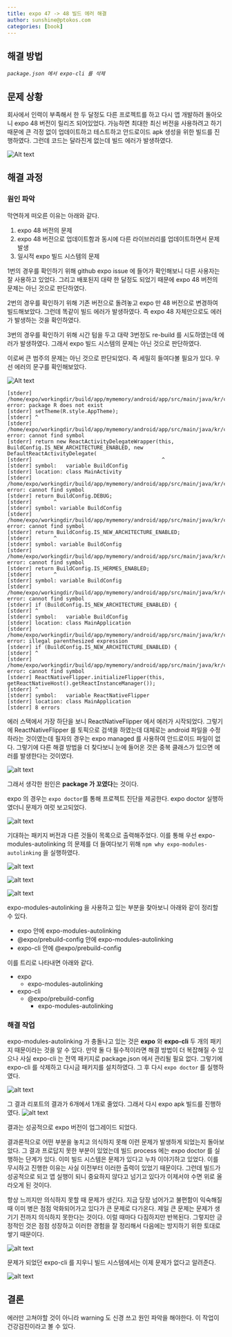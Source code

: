 ```yaml
---
title: expo 47 -> 48 빌드 에러 해결
author: sunshine@ptokos.com
categories: [book]
---
```


## 해결 방법
*`package.json 에서 expo-cli 를 삭제`*

## 문제 상황
회사에서 인력이 부족해서 한 두 달정도 다른 프로젝트를 하고 다시 앱 개발하려 돌아오니 expo 48 버전이 릴리즈 되어있었다.
가능하면 최대한 최신 버전을 사용하려고 하기 때문에 큰 걱정 없이 업데이트하고 테스트하고 안드로이드 apk 생성을 위한 빌드를 진행하였다.
그런데 코드는 달라진게 없는데 빌드 에러가 발생하였다.


![Alt text](/assets/img/expo/47to48/1.png)

## 해결 과정
### 원인 파악
막연하게 떠오른 이유는 아래와 같다.
1. expo 48 버전의 문제
2. expo 48 버전으로 업데이트함과 동시에 다른 라이브러리를 업데이트하면서 문제 발생
3. 일시적 expo 빌드 시스템의 문제

1번의 경우를 확인하기 위해 github expo issue 에 들어가 확인해보니 다른 사용자는 잘 사용하고 있었다. 그리고 배포된지 대략 한 달정도 되었기 때문에 expo 48 버전의 문제는 아닌 것으로 판단하였다.

2번의 경우를 확인하기 위해 기존 버전으로 돌려놓고 expo 만 48 버전으로 변경하여 빌드해보았다. 그런데 똑같이 빌드 에러가 발생하였다. 즉 expo 48 자체만으로도 에러가 발생하는 것을 확인하였다.

3번의 경우를 확인하기 위해 시간 텀을 두고 대략 3번정도 re-build 를 시도하였는데 에러가 발생하였다. 그래서 expo 빌드 시스템의 문제는 아닌 것으로 판단하였다.

이로써 큰 범주의 문제는 아닌 것으로 판단되었다. 즉 세밀히 들여다볼 필요가 있다.
우선 에러의 문구를 확인해보았다.

![Alt text](/assets/img/expo/47to48/2.png)
```
[stderr] /home/expo/workingdir/build/app/mymemory/android/app/src/main/java/kr/co/mymemory/MainActivity.java:19: error: package R does not exist
[stderr] setTheme(R.style.AppTheme);
[stderr] ^
[stderr] /home/expo/workingdir/build/app/mymemory/android/app/src/main/java/kr/co/mymemory/MainActivity.java:39: error: cannot find symbol
[stderr] return new ReactActivityDelegateWrapper(this, BuildConfig.IS_NEW_ARCHITECTURE_ENABLED, new DefaultReactActivityDelegate(
[stderr]                                          ^
[stderr] symbol:   variable BuildConfig
[stderr] location: class MainActivity
[stderr] /home/expo/workingdir/build/app/mymemory/android/app/src/main/java/kr/co/mymemory/MainApplication.java:26: error: cannot find symbol
[stderr] return BuildConfig.DEBUG;
[stderr]       ^
[stderr] symbol: variable BuildConfig
[stderr] /home/expo/workingdir/build/app/mymemory/android/app/src/main/java/kr/co/mymemory/MainApplication.java:45: error: cannot find symbol
[stderr] return BuildConfig.IS_NEW_ARCHITECTURE_ENABLED;
[stderr]       ^
[stderr] symbol: variable BuildConfig
[stderr] /home/expo/workingdir/build/app/mymemory/android/app/src/main/java/kr/co/mymemory/MainApplication.java:50: error: cannot find symbol
[stderr] return BuildConfig.IS_HERMES_ENABLED;
[stderr]       ^
[stderr] symbol: variable BuildConfig
[stderr] /home/expo/workingdir/build/app/mymemory/android/app/src/main/java/kr/co/mymemory/MainApplication.java:63: error: cannot find symbol
[stderr] if (BuildConfig.IS_NEW_ARCHITECTURE_ENABLED) {
[stderr] ^
[stderr] symbol:   variable BuildConfig
[stderr] location: class MainApplication
[stderr] /home/expo/workingdir/build/app/mymemory/android/app/src/main/java/kr/co/mymemory/MainApplication.java:63: error: illegal parenthesized expression
[stderr] if (BuildConfig.IS_NEW_ARCHITECTURE_ENABLED) {
[stderr] ^
[stderr] /home/expo/workingdir/build/app/mymemory/android/app/src/main/java/kr/co/mymemory/MainApplication.java:67: error: cannot find symbol
[stderr] ReactNativeFlipper.initializeFlipper(this, getReactNativeHost().getReactInstanceManager());
[stderr] ^
[stderr] symbol:   variable ReactNativeFlipper
[stderr] location: class MainApplication
[stderr] 8 errors
```

에러 스택에서 가장 하단을 보니 ReactNativeFlipper 에서 에러가 시작되었다.
그렇기에 ReactNativeFlipper 를 토픽으로 검색을 하였는데 대체로는 android 파일을 수정하라는 것이였는데 필자의 경우는 expo managed 를 사용하여 안드로이드 파일이 없다.
그렇기에 다른 해결 방법을 더 찾다보니 눈에 들어온 것은 중복 클래스가 있으면 에러를 발생한다는 것이였다.

![alt text](/assets/img/expo/47to48/3.png)

그래서 생각한 원인은 **package 가 꼬였다**는 것이다.

expo 의 경우는 `expo doctor`를 통해 프로젝트 진단을 제공한다.
expo doctor 실행하였더니 문제가 여럿 보고되었다.

![alt text](/assets/img/expo/47to48/4.png)

기대하는 패키지 버전과 다른 것들이 목록으로 출력해주었다. 
이를 통해 우선 expo-modules-autolinking 의 문제를 더 들여다보기 위해 `npm why expo-modules-autolinking` 을 실행하였다.

![alt text](/assets/img/expo/47to48/5.png)

![alt text](/assets/img/expo/47to48/6.png)

![alt text](/assets/img/expo/47to48/7.png)

expo-modules-autolinking 을 사용하고 있는 부분을 찾아보니 아래와 같이 정리할 수 있다.

- expo 안에 expo-modules-autolinking
- @expo/prebuild-config 안에 expo-modules-autolinking
- expo-cli 안에 @expo/prebuild-config

이를 트리로 나타내면 아래와 같다.
- expo
  - expo-modules-autolinking
- expo-cli
  - @expo/prebuild-config
    - expo-modules-autolinking

### 해결 작업

expo-modules-autolinking 가 충돌나고 있는 것은 **expo** 와 **expo-cli** 두 개의 패키지 때문이라는 것을 알 수 있다.
만약 둘 다 필수적이라면 해결 방법이 더 복잡해질 수 있으나 사실 expo-cli 는 전역 패키지로 package.json 에서 관리될 필요 없다.
그렇기에 expo-cli 를 삭제하고 다시금 패키지를 설치하였다. 그 후 다시 `expo doctor` 를 실행하였다.

![alt text](/assets/img/expo/47to48/8.png)

그 결과 리포트의 결과가 6개에서 1개로 줄었다. 그래서 다시 expo apk 빌드를 진행하였다.
![alt text](/assets/img/expo/47to48/9.png)

결과는 성공적으로 expo 버전이 업그레이드 되었다.

결과론적으로 어떤 부분을 놓치고 의식하지 못해 이런 문제가 발생하게 되었는지 돌아보았다.
그 결과 프로답지 못한 부분이 있었는데 빌드 process 에는 expo doctor 를 실행하는 단계가 있다.
이미 빌드 시스템은 문제가 있다고 누차 이야기하고 있었다. 이를 무시하고 진행한 이유는 사실 이전부터 이러한 출력이 있었기 때문이다.
그런데 빌드가 성공적으로 되고 앱 실행이 되니 중요하지 않다고 넘기고 있다가 이제서야 수면 위로 올라오게 된 것이다.

항상 느끼지만 의식하지 못할 때 문제가 생긴다. 지금 당장 넘어가고 불편함이 익숙해질 때 이미 병은 점점 악화되어가고 있다가 큰 문제로 다가온다.
제일 큰 문제는 문제가 생기기 전까지 의식하지 못한다는 것이다. 이럴 때마다 다짐하지만 반복된다. 그렇지만 긍정적인 것은 점점 성장하고 이러한 경험을 잘 정리해서 다음에는 방지하기 위한 토대로 쌓기 때문이다.

![alt text](/assets/img/expo/47to48/10.png)

문제가 되었던 expo-cli 를 지우니 빌드 시스템에서는 이제 문제가 없다고 알려준다.

![alt text](/assets/img/expo/47to48/11.png)

## 결론
에러만 고쳐야할 것이 아니라 warning 도 신경 쓰고 원인 파악을 해야한다. 이 작업이 건강검진이라고 볼 수 있다.
